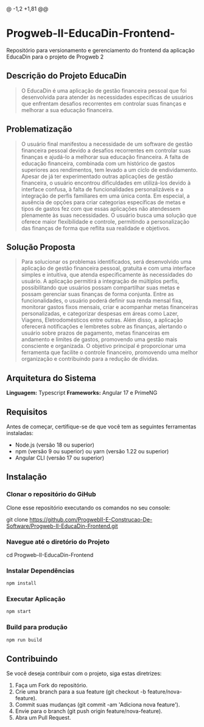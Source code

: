 @ -1,2 +1,81 @@
# Progweb-II-EducaDin-Frontend-
Repositório para versionamento e gerenciamento do frontend da aplicação EducaDin para o projeto de Progweb 2

## Descrição do Projeto EducaDin

>O EducaDin é uma aplicação de gestão financeira pessoal que foi desenvolvida para atender às necessidades
especificas de usuários que enfrentam desafios recorrentes em controlar suas finanças e melhorar a sua educação financeira.

## Problematização

>O usuário final manifestou a necessidade de um software de gestão financeira pessoal devido a desafios recorrentes
em controlar suas finanças e ajudá-lo a melhorar sua educação  financeira. A falta de educação financeira, combinada
com um histórico de gastos superiores aos rendimentos, tem levado a um ciclo de endividamento. Apesar de já ter
experimentado outras aplicações de gestão financeira, o usuário encontrou dificuldades em utilizá-los devido à
interface confusa, à falta de funcionalidades personalizáveis e a integração de perfis familiares em uma única conta.
Em especial, a ausência de opções para criar categorias específicas de metas e tipos de gastos fez com que essas
aplicações não atendessem plenamente às suas necessidades. O usuário busca uma solução que oferece maior flexibilidade
e controle, permitindo a personalização das finanças de forma que reflita sua realidade e objetivos.

## Solução Proposta

>Para solucionar os problemas identificados, será desenvolvido uma aplicação de gestão financeira pessoal, gratuita e com
uma interface simples e intuitiva, que atenda especificamente às necessidades do usuário. A aplicação permitirá a
integração de múltiplos perfis, possibilitando que usuários possam compartilhar suas metas e possam gerenciar suas
finanças de forma conjunta. Entre as funcionalidades, o usuário poderá definir sua renda mensal fixa, monitorar gastos
fixos mensais, criar e acompanhar metas financeiras personalizadas, e categorizar despesas em áreas como Lazer, Viagens,
Eletrodomésticos entre outras. Além disso, a aplicação oferecerá notificações e lembretes sobre as finanças, alertando o
usuário sobre prazos de pagamento, metas financeiras em andamento e limites de gastos, promovendo uma gestão mais
consciente e organizada. O objetivo principal é proporcionar uma ferramenta que facilite o controle financeiro,
promovendo uma melhor organização e contribuindo para a redução de dívidas.

## Arquitetura do Sistema

**Linguagem:** Typescript
**Frameworks:** Angular 17 e PrimeNG

## Requisitos

Antes de começar, certifique-se de que você tem as seguintes ferramentas instaladas:

- Node.js (versão 18 ou superior)
- npm (versão 9 ou superior) ou yarn (versão 1.22 ou superior)
- Angular CLI (versão 17 ou superior)

## Instalação

### Clonar o repositório do GiHub

Clone esse repositório executando os comandos no seu console:

git clone https://github.com/ProgwebII-E-Construcao-De-Software/Progweb-II-EducaDin-Frontend.git

### Navegue até o diretório do Projeto

cd Progweb-II-EducaDin-Frontend

### Instalar Dependências
```bash
npm install
```
### Executar Aplicação

```bash
npm start
```

### Build para produção

```bash
npm run build
```

## Contribuindo

Se você deseja contribuir com o projeto, siga estas diretrizes:

1. Faça um Fork do repositório.
2. Crie uma branch para a sua feature (git checkout -b feature/nova-feature).
3. Commit suas mudanças (git commit -am 'Adiciona nova feature').
4. Envie para o branch (git push origin feature/nova-feature).
5. Abra um Pull Request.